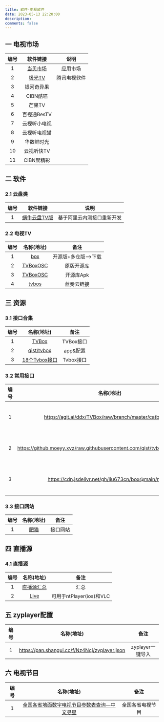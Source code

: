 ```yaml
---
title: 软件-电视软件
date: 2023-05-13 22:20:00
description: 
comments: false
---
```


## 一 电视市场

| 编号 |             软件链接              |     说明     |
| :--: | :-------------------------------: | :----------: |
|  1   | [当贝市场](https://www.znds.com/) |   应用市场   |
|  2   |   [极光TV](https://tv.qq.com/)    | 腾讯电视软件 |
|  3   |            银河奇异果             |              |
|  4   |             CIBN酷喵              |              |
|  5   |              芒果TV               |              |
|  6   |            百视通BesTV            |              |
|  7   |           云视听小电视            |              |
|  8   |           云视听电视猫            |              |
|  9   |            华数鲜时光             |              |
|  10  |            云视听快TV             |              |
|  11  |            CIBN聚精彩             |              |

## 二 软件

### 2.1 云盘类

| 编号 |                    软件链接                    |            说明            |
| :--: | :--------------------------------------------: | :------------------------: |
|  1   | [蜗牛云盘TV版](https://qq528.github.io/snail/) | 基于阿里云内测接口重新开发 |

### 2.2 电视TV

| 编号 |                        名称(地址)                        |        备注         |
| :--: | :------------------------------------------------------: | :-----------------: |
|  1   |          [box](https://github.com/liu673cn/box)          | 开源版+多仓版—>下载 |
|  2   | [TVBoxOSC](https://github.com/CatVodTVOfficial/TVBoxOSC) |     原版开源库      |
|  3   |   [TVBoxOSC](https://github.com/o0HalfLife0o/TVBoxOSC)   |      开源库Apk      |
|  4   |        [tvbos](https://pan.lanzoui.com/b0ah4ju9a)        |     蓝奏云链接      |

## 三 资源
### 3.1 接口合集

| 编号 |                          名称(地址)                          |   备注    |
| :--: | :----------------------------------------------------------: | :-------: |
|  1   |           [TVBox](https://github.com/2hacc/TVBox)            | TVBox接口 |
|  2   |       [qist/tvbox](https://githubfast.com/qist/tvbox)        | app&配置  |
|  3   | [18个Tvbox接口](https://mp.weixin.qq.com/s/QN4vSFLESISgyx7iaJVIbw) | Tvbox接口 |

### 3.2 常用接口

| 编号 |                          名称(地址)                          |   备注   |
| :--: | :----------------------------------------------------------: | :------: |
|  1   |   https://agit.ai/ddx/TVBox/raw/branch/master/catbox.json    | 网络提供 |
|  2   | https://github.moeyy.xyz/raw.githubusercontent.com/qist/tvbox/master/jsm.json | 电视使用 |
|  3   |     https://cdn.jsdelivr.net/gh/liu673cn/box@main/m.json     | 网络提供 |

### 3.3 接口网站

| 编号 |            名称(地址)             |   备注   |
| :--: | :-------------------------------: | :------: |
|  1   | [肥猫](https://xn--z7x900a.love/) | 接口网站 |

## 四 直播源
### 4.1 直播源

| 编号 |   名称(地址)    |           备注           |
| :--: | :-------------: | :----------------------: |
|  1   | [直播源汇总][3] |           汇总           |
|  2   |    [Live][2]    | 可用于ntPlayer(ios)和VLC |

## 五 zyplayer配置

| 编号 |                  名称(地址)                   |       备注       |
| :--: | :-------------------------------------------: | :--------------: |
|  1   | https://pan.shangui.cc/f/Nz4Ncj/zyplayer.json | zyplayer一键导入 |

## 六 电视节目

| 编号 |                    名称(地址)                    |       备注       |
| :--: | :----------------------------------------------: | :--------------: |
|  1   | [全国各省地面数字电视节目参数表查询—中文寻星][1] | 全国各省电视节目 |



[1]:http://dtmb.saoing.com/sheng.htm
[2]:https://live.fanmingming.com/
[3]:https://githubfast.com/imDazui/Tvlist-awesome-m3u-m3u8
